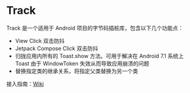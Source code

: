 # Track

Track 是一个适用于 Android 项目的字节码插桩库，包含以下几个功能点：

- View Click 双击防抖
- Jetpack Compose Click 双击防抖
- 归拢应用内所有的 Toast.show 方法。可用于解决在 Android 7.1 系统上 Toast 由于 WindowToken
  失效从而导致应用崩溃的问题
- 替换指定类的继承关系，将指定父类替换为另一个类

接入指南：[Wiki](https://github.com/leavesCZY/Track/wiki)
